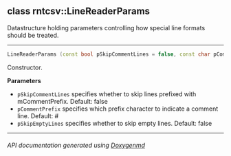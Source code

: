 ## class rntcsv::LineReaderParams

Datastructure holding parameters controlling how special line formats should be treated.  

---

```c++
LineReaderParams (const bool pSkipCommentLines = false, const char pCommentPrefix = '#', const bool pSkipEmptyLines = false)
```
Constructor. 

**Parameters**
- `pSkipCommentLines` specifies whether to skip lines prefixed with mCommentPrefix. Default: false 
- `pCommentPrefix` specifies which prefix character to indicate a comment line. Default: # 
- `pSkipEmptyLines` specifies whether to skip empty lines. Default: false 

---

###### API documentation generated using [Doxygenmd](https://github.com/d99kris/doxygenmd)

